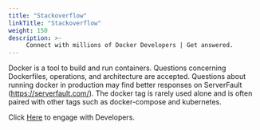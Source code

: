 ```yaml
---
title: "Stackoverflow"
linkTitle: "Stackoverflow"
weight: 150
description: >-
     Connect with millions of Docker Developers | Get answered.
---
```



Docker is a tool to build and run containers. Questions concerning Dockerfiles, operations, and architecture are accepted. 
Questions about running docker in production may find better responses on ServerFault (https://serverfault.com/). 
The docker tag is rarely used alone and is often paired with other tags such as docker-compose and kubernetes.

Click [Here](https://stackoverflow.com/questions/tagged/docker) to engage with Developers.
